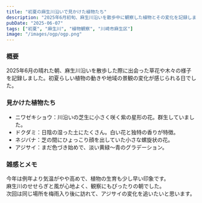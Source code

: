 ```yaml
---
title: "初夏の麻生川沿いで見かけた植物たち"
description: "2025年6月初旬、麻生川沿いを散歩中に観察した植物とその変化を記録します。"
pubDate: "2025-06-07"
tags: ["初夏", "麻生川", "植物観察", "川崎市麻生区"]
image: "/images/ogp/ogp.png"
---
```


### 概要

2025年6月の晴れた朝、麻生川沿いを散歩した際に出会った草花や木々の様子を記録しました。初夏らしい植物の動きや地域の景観の変化が感じられる日でした。

### 見かけた植物たち

- ニワゼキショウ：川沿いの芝生に小さく咲く紫の星形の花。群生していました。
- ドクダミ：日陰の湿った土にたくさん。白い花と独特の香りが特徴。
- ネジバナ：芝の間にひょっこり顔を出していた小さな螺旋状の花。
- アジサイ：まだ色づき始めで、淡い黄緑〜青のグラデーション。

### 雑感とメモ

今年は例年より気温がやや高めで、植物の生育も少し早い印象です。  
麻生川のせせらぎと風が心地よく、観察にもぴったりの朝でした。  
次回は同じ場所を梅雨入り後に訪れて、アジサイの変化を追いたいと思います。

